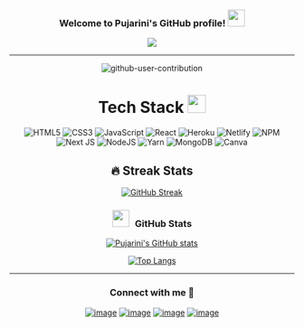 <h3 align="center">
  Welcome to Pujarini's GitHub profile!
  <img src="https://media.giphy.com/media/hvRJCLFzcasrR4ia7z/giphy.gif" width="30">
</h3>

<p align="center">
  <a href="https://github.com/Pujarini/Pujarini"><img src="https://readme-typing-svg.herokuapp.com?color=%0E85C9&center=true&vCenter=true&lines=Hi+%2C+welcome+to+my+Github+profile;I+am+Pujarini;Web+Developer;Twitter+Space+Host;Technical+Blogger%3C3"></a>
</p>

---





<div align="center">

  ![github-user-contribution](https://user-images.githubusercontent.com/34391629/188001276-e28ab9d6-0401-4433-a74b-42e33580edbc.svg#gh-dark-mode-only)


# Tech Stack <img src = "https://media2.giphy.com/media/QssGEmpkyEOhBCb7e1/giphy.gif?cid=ecf05e47a0n3gi1bfqntqmob8g9aid1oyj2wr3ds3mg700bl&rid=giphy.gif" width = 32px> 
![HTML5](https://img.shields.io/badge/html5-%23E34F26.svg?style=for-the-badge&logo=html5&logoColor=white) ![CSS3](https://img.shields.io/badge/css3-%231572B6.svg?style=for-the-badge&logo=css3&logoColor=white) ![JavaScript](https://img.shields.io/badge/javascript-%23323330.svg?style=for-the-badge&logo=javascript&logoColor=%23F7DF1E) ![React](https://img.shields.io/badge/react-%232C8EBB.svg?style=for-the-badge&logo=React&logoColor=white)  ![Heroku](https://img.shields.io/badge/heroku-%23430098.svg?style=for-the-badge&logo=heroku&logoColor=white) ![Netlify](https://img.shields.io/badge/netlify-%23000000.svg?style=for-the-badge&logo=netlify&logoColor=#00C7B7)   ![NPM](https://img.shields.io/badge/NPM-%23000000.svg?style=for-the-badge&logo=npm&logoColor=white) ![Next JS](https://img.shields.io/badge/Next-black?style=for-the-badge&logo=next.js&logoColor=white) ![NodeJS](https://img.shields.io/badge/node.js-6DA55F?style=for-the-badge&logo=node.js&logoColor=white) ![Yarn](https://img.shields.io/badge/yarn-%232C8EBB.svg?style=for-the-badge&logo=yarn&logoColor=white) ![MongoDB](https://img.shields.io/badge/MongoDB-%234ea94b.svg?style=for-the-badge&logo=mongodb&logoColor=white)   ![Canva](https://img.shields.io/badge/Canva-%2300C4CC.svg?style=for-the-badge&logo=Canva&logoColor=white)


## 🔥 Streak Stats
[![GitHub Streak](https://github-readme-streak-stats.herokuapp.com?user=Pujarini&theme=shades-of-purple)](https://git.io/streak-stats)


<h3 align="center" > <img src="https://media.giphy.com/media/iY8CRBdQXODJSCERIr/giphy.gif" width="30" height="30" style="margin-right: 10px;">GitHub Stats  </h3>

[![Pujarini's GitHub stats](https://github-readme-stats.vercel.app/api?username=Pujarini&show_icons=true&theme=dracula)](https://github.com/pujarini/github-readme-stats)

[![Top Langs](https://github-readme-stats.vercel.app/api/top-langs/?username=pujarini&hide=php&theme=dracula&langs_count=8&layout=compact)](https://github.com/anuraghazra/github-readme-stats)

---

<h3 align="center">Connect with me 🤝 </h3>
<div align="center">

[![image](https://img.shields.io/badge/LinkedIn-0077B5?style=for-the-badge&logo=linkedin&logoColor=white)](https://www.linkedin.com/in/pujarini-jena/)
[![image](https://img.shields.io/badge/Instagram-E4405F?style=for-the-badge&logo=instagram&logoColor=white)](https://www.instagram.com/pujarini_codeit/)
[![image](https://img.shields.io/badge/Twitter-1DA1F2?style=for-the-badge&logo=twitter&logoColor=white)](https://twitter.com/pujarini_codeit)
[![image](https://img.shields.io/badge/Gmail-D14836?style=for-the-badge&logo=gmail&logoColor=white)](mailto:pujarini97@gmail.com)
  
</div>



<!-- [![Readme Card](https://github-readme-stats.vercel.app/api/pin/?username=Pujarini&repo=github-readme-stats)](https://github.com/Pujarini/github-readme-stats) -->
</div>







